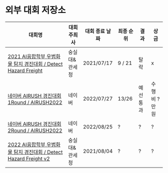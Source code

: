 # 외부 대회 저장소

|대회명|대회 주최사|대회 종료 날짜|최종 순위| 결과 |상금|
|-|-|-|-|-|-|
|[2021 AI융합학부 우범화물 탐지 경진대회 / Detect Hazard Freight](./Detect%20Hazard%20Freight)|숭실대&관세청|2021/07/17|9 / 21|탈락|x|
|[네이버 AIRUSH 경진대회 1Round / AIRUSH2022](./AIRUSH2022)|네이버|2022/07/27|13/26|예선 통과|수행비 ?만원|
|[네이버 AIRUSH 경진대회 2Round / AIRUSH2022](./AIRUSH2022)|네이버|2022/08/25|?|?|?|
|[2022 AI융합학부 우범화물 탐지 경진대회 / Detect Hazard Freight v2](./Detect%20Hazard%20Freight%20v2)|숭실대&관세청|2021/08/04|?|?|?|
